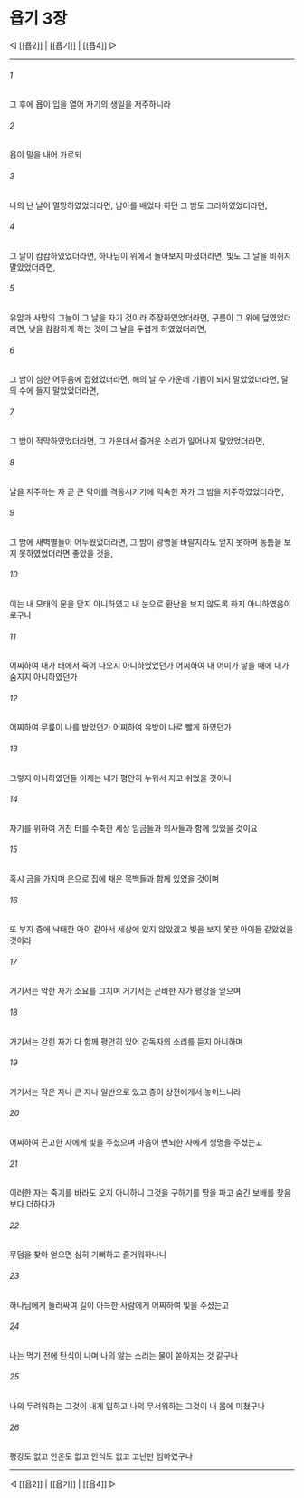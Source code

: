 # 욥기 3장

◁ [[욥2]] | [[욥기]] | [[욥4]] ▷
***

###### 1
그 후에 욥이 입을 열어 자기의 생일을 저주하니라

###### 2
욥이 말을 내어 가로되

###### 3
나의 난 날이 멸망하였었더라면, 남아를 배었다 하던 그 밤도 그러하였었더라면,

###### 4
그 날이 캄캄하였었더라면, 하나님이 위에서 돌아보지 마셨더라면, 빛도 그 날을 비취지 말았었더라면,

###### 5
유암과 사망의 그늘이 그 날을 자기 것이라 주장하였었더라면, 구름이 그 위에 덮였었더라면, 낮을 캄캄하게 하는 것이 그 날을 두렵게 하였었더라면,

###### 6
그 밤이 심한 어두움에 잡혔었더라면, 해의 날 수 가운데 기쁨이 되지 말았었더라면, 달의 수에 들지 말았었더라면,

###### 7
그 밤이 적막하였었더라면, 그 가운데서 즐거운 소리가 일어나지 말았었더라면,

###### 8
날을 저주하는 자 곧 큰 악어를 격동시키기에 익숙한 자가 그 밤을 저주하였었더라면,

###### 9
그 밤에 새벽별들이 어두웠었더라면, 그 밤이 광명을 바랄지라도 얻지 못하며 동틈을 보지 못하였었더라면 좋았을 것을,

###### 10
이는 내 모태의 문을 닫지 아니하였고 내 눈으로 환난을 보지 않도록 하지 아니하였음이로구나

###### 11
어찌하여 내가 태에서 죽어 나오지 아니하였었던가 어찌하여 내 어미가 낳을 때에 내가 숨지지 아니하였던가

###### 12
어찌하여 무릎이 나를 받았던가 어찌하여 유방이 나로 빨게 하였던가

###### 13
그렇지 아니하였던들 이제는 내가 평안히 누워서 자고 쉬었을 것이니

###### 14
자기를 위하여 거친 터를 수축한 세상 임금들과 의사들과 함께 있었을 것이요

###### 15
혹시 금을 가지며 은으로 집에 채운 목백들과 함께 있었을 것이며

###### 16
또 부지 중에 낙태한 아이 같아서 세상에 있지 않았겠고 빛을 보지 못한 아이들 같았었을 것이라

###### 17
거기서는 악한 자가 소요를 그치며 거기서는 곤비한 자가 평강을 얻으며

###### 18
거기서는 갇힌 자가 다 함께 평안히 있어 감독자의 소리를 듣지 아니하며

###### 19
거기서는 작은 자나 큰 자나 일반으로 있고 종이 상전에게서 놓이느니라

###### 20
어찌하여 곤고한 자에게 빛을 주셨으며 마음이 번뇌한 자에게 생명을 주셨는고

###### 21
이러한 자는 죽기를 바라도 오지 아니하니 그것을 구하기를 땅을 파고 숨긴 보배를 찾음보다 더하다가

###### 22
무덤을 찾아 얻으면 심히 기뻐하고 즐거워하나니

###### 23
하나님에게 둘러싸여 길이 아득한 사람에게 어찌하여 빛을 주셨는고

###### 24
나는 먹기 전에 탄식이 나며 나의 앓는 소리는 물이 쏟아지는 것 같구나

###### 25
나의 두려워하는 그것이 내게 임하고 나의 무서워하는 그것이 내 몸에 미쳤구나

###### 26
평강도 없고 안온도 없고 안식도 없고 고난만 임하였구나

***
◁ [[욥2]] | [[욥기]] | [[욥4]] ▷